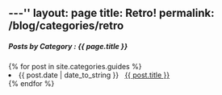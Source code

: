 ---''
layout: page
title: Retro!
permalink: /blog/categories/retro
---
 
<h5> Posts by Category : {{ page.title }} </h5>

<div class="card">
{% for post in site.categories.guides %}
 <li class="category-posts"><span>{{ post.date | date_to_string }}</span> &nbsp; <a href="{{ post.url }}">{{ post.title }}</a></li>
{% endfor %}
</div>